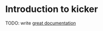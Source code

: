 # Introduction to kicker

TODO: write [great documentation](http://jacobian.org/writing/great-documentation/what-to-write/)
